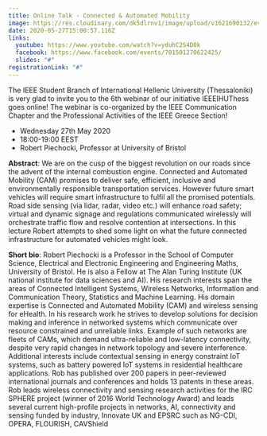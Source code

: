 ```yaml
---
title: Online Talk - Connected & Automated Mobility
image: https://res.cloudinary.com/dk5dlrnv1/image/upload/v1621690132/events/100105306_3437190369644406_886009056894910464_n.jpg_v9f5lj.jpg
date: 2020-05-27T15:00:57.116Z
links:
  youtube: https://www.youtube.com/watch?v=yduhC2S4D0k
  facebook: https://www.facebook.com/events/701501270622425/
  slides: "#"
registrationLink: "#"
---
```

The IEEE Student Branch of International Hellenic University (Thessaloniki) is very glad to invite you to the 6th webinar of our initiative IEEEIHUThess goes online! The webinar is co-organized by the IEEE Communication Chapter and the Professional Activities of the IEEE Greece Section!

- Wednesday 27th May 2020
- 18:00-19:00 EEST
- Robert Piechocki, Professor at University of Bristol

**Abstract**:
We are on the cusp of the biggest revolution on our roads since the advent of the internal combustion engine. Connected and Automated Mobility (CAM) promises to deliver safe, efficient, inclusive and environmentally responsible transportation services. However future smart vehicles will require smart infrastructure to fulfil all the promised potentials. Road side sensing (via lidar, radar, video etc.) will enhance road safety; virtual and dynamic signage and regulations communicated wirelessly will orchestrate traffic flow and resolve contention at intersections. In this lecture Robert attempts to shed some light on what the future connected infrastructure for automated vehicles might look.

**Short bio**:
Robert Piechocki is a Professor in the School of Computer Science, Electrical and Electronic Engineering and Engineering Maths, University of Bristol. He is also a Fellow at The Alan Turing Institute (UK national institute for data sciences and AI). His research interests span the areas of Connected Intelligent Systems, Wireless Networks, Information and Communication Theory, Statistics and Machine Learning. His domain expertise is Connected and Automated Mobility (CAM) and wireless sensing for eHealth. In his research work he strives to develop solutions for decision making and inference in networked systems which communicate over resource constrained and unreliable links. Example of such networks are fleets of CAMs, which demand ultra-reliable and low-latency connectivity, despite very rapid changes in network topology and severe interference. Additional interests include contextual sensing in energy constraint IoT systems, such as battery powered IoT systems in residential healthcare applications. Rob has published over 200 papers in peer-reviewed international journals and conferences and holds 13 patents in these areas. Rob leads wireless connectivity and sensing research activities for the IRC SPHERE project (winner of 2016 World Technology Award) and leads several current high-profile projects in networks, AI, connectivity and sensing funded by industry, Innovate UK and EPSRC such as NG-CDI, OPERA, FLOURISH, CAVShield
